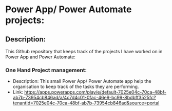 # Power App/ Power Automate projects:
## Description:
This Github repository that keeps track of the projects I have worked on in Power App and Power Automate:
### One Hand Project management:
- Description: 
 This small Power App/ Power Automate app help the organisation to keep track of the tasks they are performing. 
- Link: 
https://apps.powerapps.com/play/e/default-7025e04c-70ca-48bf-ab7b-73954cb846ad/a/4c7d4c01-0fac-46e9-bc99-8bdbff3525fc?tenantId=7025e04c-70ca-48bf-ab7b-73954cb846ad&source=portal 